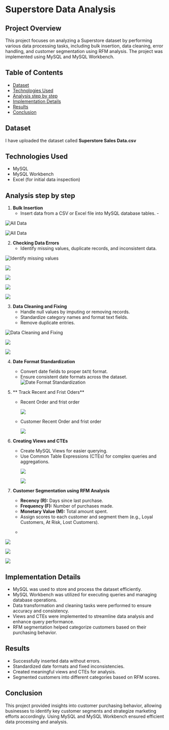 
# Superstore Data Analysis

## Project Overview
This project focuses on analyzing a Superstore dataset by performing various data processing tasks, including bulk insertion, data cleaning, error handling, and customer segmentation using RFM analysis. The project was implemented using MySQL and MySQL Workbench.

## Table of Contents
- [Dataset](#dataset)
- [Technologies Used](#technologies-used)
- [Analysis step by step](#Analysis-step-by-step)
- [Implementation Details](#implementation-details)
- [Results](#results)
- [Conclusion](#conclusion)

## Dataset
I have uploaded the dataset called ****Superstore Sales Data.csv****

## Technologies Used
- MySQL
- MySQL Workbench
- Excel (for initial data inspection)

## Analysis step by step  
1. **Bulk Insertion**
   - Insert data from a CSV or Excel file into MySQL database tables.
   -<p align='left'>
<img src="https://raw.githubusercontent.com/Kawshik-khan/Superstore-sales-data-Analysis/main/Images/Screenshot_12.png" alt="All Data" />
   <p align='left'>
<img src="https://raw.githubusercontent.com/Kawshik-khan/Superstore-sales-data-Analysis/main/Images/Screenshot_1.png" alt="All Data" />
   
2. **Checking Data Errors**
   - Identify missing values, duplicate records, and inconsistent data.
     <p align='left'>
<img src="https://raw.githubusercontent.com/Kawshik-khan/Superstore-sales-data-Analysis/main/Images/Screenshot_2.png" alt="Identify missing values" />
   <p align='left'>
<img src="https://raw.githubusercontent.com/Kawshik-khan/Superstore-sales-data-Analysis/main/Images/Screenshot_3.png" />
   <p align='left'>
<img src="https://raw.githubusercontent.com/Kawshik-khan/Superstore-sales-data-Analysis/main/Images/Screenshot_4.png"  />
   <p align='left'>
<img src="https://raw.githubusercontent.com/Kawshik-khan/Superstore-sales-data-Analysis/main/Images/Screenshot_5.png"  />
   <p align='left'>
<img src="https://raw.githubusercontent.com/Kawshik-khan/Superstore-sales-data-Analysis/main/Images/Screenshot_6.png"  />

   
   
   
3. **Data Cleaning and Fixing**
   - Handle null values by imputing or removing records.
   - Standardize category names and format text fields.
   - Remove duplicate entries.
     <p align='left'>
<img src="https://raw.githubusercontent.com/Kawshik-khan/Superstore-sales-data-Analysis/main/Images/Screenshot_7.png" alt="Data Cleaning and Fixing"  />
<p align='left'>
<img src="https://raw.githubusercontent.com/Kawshik-khan/Superstore-sales-data-Analysis/main/Images/Screenshot_8.png"  />
<p align='left'>
<img src="https://raw.githubusercontent.com/Kawshik-khan/Superstore-sales-data-Analysis/main/Images/Screenshot_9.png"  />
   
4. **Date Format Standardization**
   - Convert date fields to proper `DATE` format.
   - Ensure consistent date formats across the dataset.
     <img src="https://raw.githubusercontent.com/Kawshik-khan/Superstore-sales-data-Analysis/main/Images/Screenshot_10.png" alt="Date Format Standardization"  />
     
5. ** Track Recent and Frist Oders**
   - Recent Order and frist order
     <p align='left'>
     <img src="https://raw.githubusercontent.com/Kawshik-khan/Superstore-sales-data-Analysis/main/Images/Screenshot_11.png"   />
   - Customer Recent Order and frist order
     <p align='left'>
     <img src="https://raw.githubusercontent.com/Kawshik-khan/Superstore-sales-data-Analysis/main/Images/Screenshot_14.png"   />

6. **Creating Views and CTEs**
   - Create MySQL Views for easier querying.
   - Use Common Table Expressions (CTEs) for complex queries and aggregations.
     <p align='left'>
     <img src="https://raw.githubusercontent.com/Kawshik-khan/Superstore-sales-data-Analysis/main/Images/Rfm.png"   />
     <p align='left'>
     <img src="https://raw.githubusercontent.com/Kawshik-khan/Superstore-sales-data-Analysis/main/Images/rfm2.png"   />

7. **Customer Segmentation using RFM Analysis**
   - **Recency (R):** Days since last purchase.
   - **Frequency (F):** Number of purchases made.
   - **Monetary Value (M):** Total amount spent.
   - Assign scores to each customer and segment them (e.g., Loyal Customers, At Risk, Lost Customers).
   - <p align='left'>
<img src="https://raw.githubusercontent.com/Kawshik-khan/Superstore-sales-data-Analysis/main/Images/Screenshot_16.png"  />
<p align='left'>
<img src="https://raw.githubusercontent.com/Kawshik-khan/Superstore-sales-data-Analysis/main/Images/Screenshot_17.png"  />
<p align='left'>
<img src="https://raw.githubusercontent.com/Kawshik-khan/Superstore-sales-data-Analysis/main/Images/Screenshot_18.png"  />
     

## Implementation Details
- MySQL was used to store and process the dataset efficiently.
- MySQL Workbench was utilized for executing queries and managing database operations.
- Data transformation and cleaning tasks were performed to ensure accuracy and consistency.
- Views and CTEs were implemented to streamline data analysis and enhance query performance.
- RFM segmentation helped categorize customers based on their purchasing behavior.

## Results
- Successfully inserted data without errors.
- Standardized date formats and fixed inconsistencies.
- Created meaningful views and CTEs for analysis.
- Segmented customers into different categories based on RFM scores.

## Conclusion
This project provided insights into customer purchasing behavior, allowing businesses to identify key customer segments and strategize marketing efforts accordingly. Using MySQL and MySQL Workbench ensured efficient data processing and analysis.

